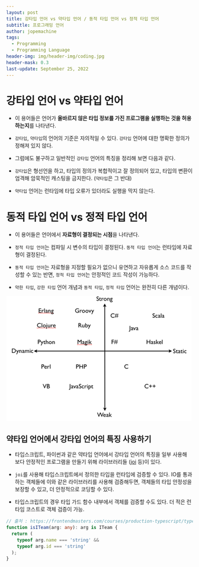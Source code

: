 ```yaml
---
layout: post
title: 강타입 언어 vs 약타입 언어 / 동적 타입 언어 vs 정적 타입 언어
subtitle: 프로그래밍 언어
author: jopemachine
tags:
  - Programming
  - Programming Language
header-img: img/header-img/coding.jpg
header-mask: 0.3
last-update: September 25, 2022
---
```


# 강타입 언어 vs 약타입 언어

- 이 용어들은 언어가 **올바르지 않은 타입 정보를 가진 프로그램을 실행하는 것을 허용하는지**를 나타낸다.

- `강타입`, `약타입`의 언어의 기준은 자의적일 수 있다. `강타입` 언어에 대한 명확한 정의가 정해져 있지 않다.

- 그럼에도 불구하고 일반적인 `강타입` 언어의 특징을 정리해 보면 다음과 같다.

- `강타입`은 형선언을 하고, 타입의 정의가 복합적이고 잘 정의되어 있고, 타입의 변환이 엄격해 암묵적인 캐스팅을 금지한다. (`약타입`은 그 반대)

- `약타입` 언어는 런타임에 타입 오류가 있더라도 실행을 막지 않는다.

# 동적 타입 언어 vs 정적 타입 언어

- 이 용어들은 언어에서 **자료형이 결정되는 시점**을 나타낸다.

- `정적 타입 언어`는 컴파일 시 변수의 타입이 결정된다. `동적 타입 언어`는 런타임에 자료형이 결정된다.

- `동적 타입 언어`는 자료형을 지정할 필요가 없으니 유연하고 자유롭게 소스 코드를 작성할 수 있는 반면, `정적 타입 언어`는 안정적인 코드 작성이 가능하다.

- `약한 타입`, `강한 타입` 언어 개념과 `동적 타입`, `정적 타입` 언어는 완전히 다른 개념이다.

![](/img/posts/Programming/2021-11-15-Vs/img1.daumcdn.png)

## 약타입 언어에서 강타입 언어의 특징 사용하기

- 타입스크립트, 파이썬과 같은 약타입 언어에서 강타입 언어의 특징을 일부 사용해 보다 안정적인 프로그램을 만들기 위해 라이브러리들 ([joi](https://github.com/sideway/joi) 등)이 있다.

- `joi`를 사용해 타입스크립트에서 정의한 타입을 런타입에 검증할 수 있다. IO를 통과하는 객체들에 이와 같은 라이브러리를 사용해 검증해두면, 객체들의 타입 안정성을 보장할 수 있고, 더 안정적으로 코딩할 수 있다.

- 타입스크립트의 경우 타입 가드 함수 내부에서 객체를 검증할 수도 있다. 더 적은 런타임 코스트로 객체 검증이 가능.

```ts
// 출처 : https://frontendmasters.com/courses/production-typescript/types-at-runtime/
function isITeam(arg: any): arg is ITeam {
  return (
    typeof arg.name === 'string' &&
    typeof arg.id === 'string'
  );
}
```